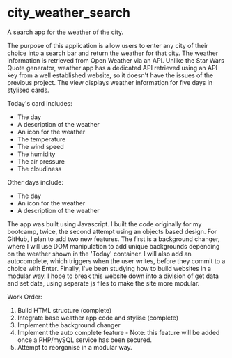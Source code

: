 # city_weather_search
A search app for the weather of the city.

The purpose of this application is allow users to enter any city of their choice into a search bar and return the weather for that city. 
The weather information is retrieved from Open Weather via an API. Unlike the Star Wars Quote generator, weather app
has a dedicated API retrieved using an API key from a well established website, so it doesn't have the issues of
the previous project. The view displays weather information for five days in stylised cards.


Today's card includes:
- The day
- A description of the weather
- An icon for the weather
- The temperature
- The wind speed
- The humidity
- The air pressure
- The cloudiness

Other days include:
- The day
- An icon for the weather
- A description of the weather

The app was built using Javascript. I built the code originally for my bootcamp, twice, the second attempt using an objects based design.
For GitHub, I plan to add two new features. The first is a background changer, where I will use DOM manipulation to add unique backgrounds
depending on the weather shown in the 'Today' container. I will also add an autocomplete, which triggers when the user writes, before they commit
to a choice with Enter. Finally, I've been studying how to build websites in a modular way. I hope to break this website down into a division of get data
and set data, using separate js files to make the site more modular.

Work Order:
1. Build HTML structure (complete)
2. Integrate base weather app code and stylise (complete)
3. Implement the background changer
4. Implement the auto complete feature - Note: this feature will be added once a PHP/mySQL service has been secured.
5. Attempt to reorganise in a modular way.
